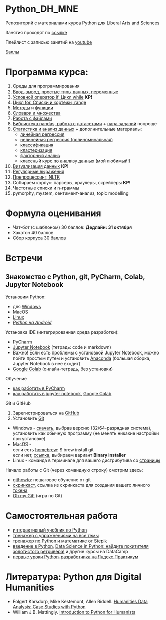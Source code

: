 # Python_DH_MNE
Репозиторий с материалами курса Python для Liberal Arts and Sciences

Занятия проходят по [ссылке](https://pythondh.ktalk.ru/m4xob0uyhwox)

Плейлист с записью занятий на [youtube](https://youtube.com/playlist?list=PLJjYjyaJUm_N6MkfT5aqto3yk49jNtLZh&si=dSq0slBlBcZeFYjz)

[Баллы](https://docs.google.com/spreadsheets/d/1aMJpuUeU2zmKZI0aInMlcSKuhovwuHXRGSwDfrPyRXM/edit?usp=sharing)

# Программа курса: 

1. Среды для программирования
2. [Ввод-вывод, простые типы данных, переменные](https://github.com/AnnSenina/Python_DH_MNE/blob/main/notebooks/Python_Intro_1.ipynb)
3. [Условной оператор if. Цикл while](https://github.com/AnnSenina/Python_DH_MNE/blob/main/notebooks/Python_3_if%2C_while.ipynb) **КР!**
4. [Цикл for. Списки и кортежи, range](https://github.com/AnnSenina/Python_DH_MNE/blob/main/notebooks/Python_lists%2C_for.ipynb)
5. [Методы](https://github.com/AnnSenina/Python_DH_MNE/blob/main/notebooks/Шпаргалка_по_методам.ipynb) и [функции](https://github.com/AnnSenina/Python_DH_MNE/blob/main/notebooks/Python_Function.ipynb)
6. [Словари и множества](https://github.com/AnnSenina/Python_DH_MNE/blob/main/notebooks/Python_3_set%2C_dict.ipynb)
7. [Работа с файлами](https://github.com/AnnSenina/Python_DH_MNE/blob/main/notebooks/Python_6_os%2C_files.ipynb)
8. [Библиотека pandas, работа с датасетами](https://github.com/AnnSenina/Python_DH_MNE/blob/main/notebooks/Python_pandas.ipynb) + [пара заданий](https://github.com/AnnSenina/Python_DH_MNE/blob/main/notebooks/%D0%92%D0%BE%D0%BF%D1%80%D0%BE%D1%81%D1%8B_%D0%B4%D0%B0%D1%82%D0%B0%D1%81%D0%B5%D1%82_%D0%BF%D0%BE_%D0%BC%D0%B8%D0%B3%D1%80%D0%B0%D0%BD%D1%82%D0%B0%D0%BC.ipynb) попроще
9. [Статистика и анализ данных](https://github.com/AnnSenina/Python_DH_MNE/blob/main/notebooks/Базовая%20статистика.ipynb) + дополнительные материалы:
     - [линейная регрессия](https://colab.research.google.com/drive/1P9HnYUVMxM9x4MLcHC47evLreatizTPI?usp=sharing)
     - [нелинейная регрессия (полиноминальная)](https://colab.research.google.com/drive/12xrlEm8izVFoRg5vu2DYA_qtaTYA_Op9?usp=sharing)
     - [классификация](https://colab.research.google.com/drive/1DA86KDzHyZvsK2u-G_mtLQD4qQ3pcSHS?usp=sharing)
     - [кластеризация](https://colab.research.google.com/drive/1aFR1lt4kEtxv5F0tweW9n-2t1jPcdrU4?usp=sharing)
     - [факторный анализ](https://colab.research.google.com/drive/1_Uy9IZuVUW8F65Jj2HpD23HP32l6UOf1?usp=sharing)
     - классный [курс по анализу данных](https://compscicenter.ru/courses/data-mining-python/2018-spring/classes/) (мой любимый!)
10. [Визуализация данных](https://github.com/AnnSenina/Python_DH_MNE/blob/main/notebooks/Python_Vizualization.ipynb) **КР!**
11. [Регулярные выражения](https://github.com/AnnSenina/Python_DH_MNE/blob/main/notebooks/Python_7_regex_2023.ipynb)
12. [Препроцессинг, NLTK](https://github.com/AnnSenina/Python_DH_MNE/blob/main/notebooks/Python_8_%D0%BF%D1%80%D0%B5%D0%BF%D1%80%D0%BE%D1%86%D0%B5%D1%81%D1%81%D0%B8%D0%BD%D0%B3%2C_NLTK.ipynb)
13. Собираем корпус: парсеры, краулеры, скрейперы **КР!**
14. Частотные списки и n-граммы
15. pymorphy, mystem, сентимент-анализ, topic modelling


# Формула оценивания

- Чат-бот (с шаблоном) 30 баллов: **Дедлайн: 31 октября**
- Хакатон 40 баллов
- Сбор корпуса 30 баллов

# Встречи

## Знакомство с Python, git, PyCharm, Colab, Jupyter Notebook 
Установим Python:

- для [Windows](https://www.python.org/downloads/windows/)
- [MacOS](https://www.python.org/downloads/macos/)
- [Linux](https://www.python.org/downloads/source/)
- *[Python на Android](https://pythonru.com/baza-znanij/python-na-android)*

Установка IDE (интегрированная среда разработки):
- [PyCharm](www.jetbrains.com/pycharm/download/)
- [Jupyter Notebook](https://jupyter.org/install) (тетрадь: code и markdown)
- Важно! Если есть проблемы с установкой Jupyter Notebook, можно пойти простым путем и установить [Anaconda](https://www.anaconda.com/download#downloads) (большая сборка, Jupyter Notebook в нее входит)
- [Google Colab](https://colab.research.google.com) (онлайн-тетрадь, без установки)

Обучение
- [как работать в PyCharm](https://py-charm.blogspot.com/2017/09/blog-post.html)
- [как работать в jupyter notebook](https://devpractice.ru/python-lesson-6-work-in-jupyter-notebook/), [Google Colab](https://towardsdatascience.com/getting-started-with-google-colab-f2fff97f594c)

Git и GitHub
1. Зарегистрироваться на [GitHub](https://github.com)
2. Установить [Git](https://git-scm.com/downloads)

- Windows - [скачать](https://git-scm.com/download/win), выбрав версию (32/64-разрядная система), установить как обычную программу (не менять никакие настройки при установке)  
- MacOS -  
если есть [homebrew](https://brew.sh): $ brew install git  
если нет, [ссылка](https://git-scm.com/download/mac), выбираем вариант **Binary installer**  
- Linux - команда в терминале для вашего дистрибутива со [страницы](https://git-scm.com/download/linux)  

Начало работы с Git (через командную строку) смотрим здесь:
- [githowto](https://githowto.com/ru): пошаговое обучение от git
- [скринкаст](https://youtu.be/piq5dSX7hL0), ссылка из скринкаста для создания вашего личного [токена](https://github.com/settings/tokens/new)
- [Oh my Git!](https://ohmygit.org/) (игра по Git)

# Самостоятельная работа
- [интерактивный учебник по Python](https://snakify.org/ru)
- [тренажер с упражнениями на все темы](https://www.w3resource.com/python-exercises/)
- [тренажер по Python и математике от Stepik](https://stepik.org/course/3356/promo#toc)
- [введение в Python](https://app.datacamp.com/learn/courses/intro-to-python-for-data-science), [Data Science in Python: найдите похитителя золотистого ретривера!](https://app.datacamp.com/learn/courses/introduction-to-data-science-in-python) и другие курсы на DataCamp
- [первые уроки Python-разработчика на Яндекс.Практикум](https://practicum.yandex.ru/profile/backend-developer/)

# Литература: Python для Digital Humanities
- Folgert Karsdorp, Mike Kestemont, Allen Riddell. [Humanities Data Analysis: Case Studies with Python](https://www.humanitiesdataanalysis.org/index.html)
- William J.B. Mattingly. [Introduction to Python for Humanists](http://python-textbook.pythonhumanities.com/intro.html)
